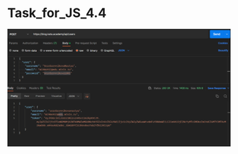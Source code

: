 # Task_for_JS_4.4

![Registration](https://github.com/Serebrennikova-18/Task_for_JS_4.4/blob/main/kata1.png)
